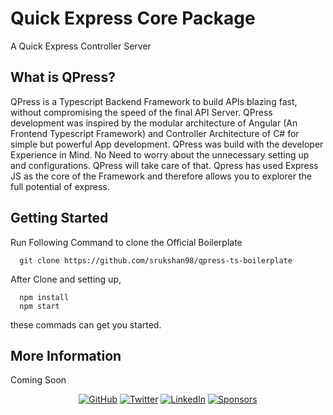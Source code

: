 # Quick Express Core Package

A Quick Express Controller Server

## What is QPress?

QPress is a Typescript Backend Framework to build APIs blazing fast, without compromising the speed of the final API Server. QPress development was inspired by the modular architecture of Angular (An Frontend Typescript Framework) and Controller Architecture of C# for simple but powerful App development.
QPress was build with the developer Experience in Mind. No Need to worry about the unnecessary setting up and configurations. QPress will take care of that.
Qpress has used Express JS as the core of the Framework and therefore allows you to explorer the full potential of express.

## Getting Started

Run Following Command to clone the Official Boilerplate

```
  git clone https://github.com/srukshan98/qpress-ts-boilerplate
```

After Clone and setting up,

```
  npm install
  npm start
```

these commads can get you started.

## More Information
Coming Soon

<p align="center">
	<a href="https://github.com/srukshan98"><img src="https://img.shields.io/github/followers/srukshan98.svg?label=GitHub&style=social" alt="GitHub"></a>
	<a href="https://twitter.com/srukshan98"><img src="https://img.shields.io/twitter/follow/srukshan98?label=Twitter&style=social" alt="Twitter"></a>
	<a href="https://www.linkedin.com/in/srukshan98"><img src="https://img.shields.io/badge/LinkedIn--_.svg?style=social&logo=linkedin" alt="LinkedIn"></a>
	<a href="https://www.patreon.com/srukshan98"><img src="https://img.shields.io/badge/Sponsors--_.svg?style=social&logo=github&logoColor=EA4AAA" alt="Sponsors"></a>
</p>
